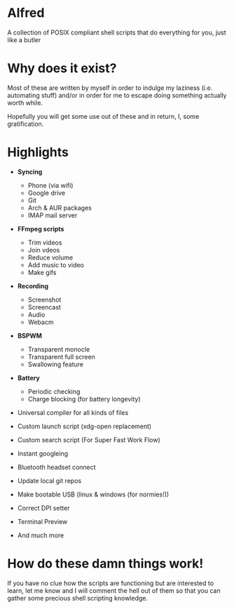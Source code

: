 # Alfred
A collection of POSIX compliant shell scripts that do everything for you, just like a butler

# Why does it exist?
Most of these are written by myself in order to indulge my laziness 
(i.e. automating stuff) and/or in order for me to escape doing something actually worth while.

Hopefully you will get some use out of these 
and in return, I, some gratification.

# Highlights

   * **Syncing**
      * Phone (via wifi)
      * Google drive
      * Git
      * Arch & AUR packages
      * IMAP mail server

   * **FFmpeg scripts**
      * Trim videos
      * Join vdeos
      * Reduce volume
      * Add music to video
      * Make gifs

   * **Recording**
      * Screenshot
      * Screencast
      * Audio
      * Webacm

   * **BSPWM**
      * Transparent monocle
      * Transparent full screen
      * Swallowing feature

   * **Battery**
       * Periodic checking
       * Charge blocking (for battery longevity)

   * Universal compiler for all kinds of files
   * Custom launch script (xdg-open replacement)
   * Custom search script (For Super Fast Work Flow)
   * Instant googleing
   * Bluetooth headset connect
   * Update local git repos
   * Make bootable USB (linux & windows (for normies!))
   * Correct DPI setter
   * Terminal Preview
   * And much more


# How do these damn things work!

If you have no clue how the scripts are functioning but are interested to learn, let me know and I will comment the hell out of them so that you can gather some precious shell scripting knowledge.

